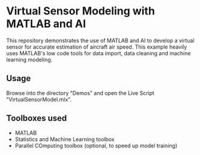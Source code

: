 # Virtual Sensor Modeling with MATLAB and AI

This repository demonstrates the use of MATLAB and AI to develop a virtual sensor for accurate estimation of aircraft air speed. This example heavily uses MATLAB's low code tools for data import, data cleaning and machine learning modeling.

## Usage
Browse into the directory "Demos" and open the Live Script "VirtualSensorModel.mlx".

## Toolboxes used
* MATLAB
* Statistics and Machine Learning toolbox
* Parallel COmputing toolbox (optional, to speed up model training)
